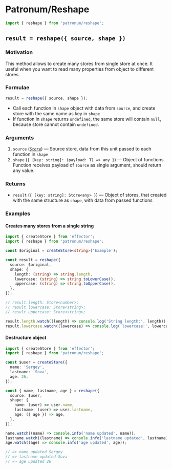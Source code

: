 # Patronum/Reshape

```ts
import { reshape } from 'patronum/reshape';
```

## `result = reshape({ source, shape })`

### Motivation

This method allows to create many stores from single store at once.
It useful when you want to read many properties from object to different stores.

### Formulae

```ts
result = reshape({ source, shape });
```

- Call each function in `shape` object with data from `source`, and create store with the same name as key in `shape`
- If function in `shape` returns `undefined`, the same store will contain `null`, because store cannot contain `undefined`.

### Arguments

1. `source` ([_`Store`_]) — Source store, data from this unit passed to each function in `shape`
1. `shape` (`{ [key: string]: (payload: T) => any }`) — Object of functions. Function receives payload of `source` as single argument, should return any value.

### Returns

- `result` (`{ [key: string]: Store<any> }`) — Object of stores, that created with the same structure as `shape`, with data from passed functions

[_`event`_]: https://effector.dev/docs/api/effector/event
[_`effect`_]: https://effector.dev/docs/api/effector/effect
[_`store`_]: https://effector.dev/docs/api/effector/store

### Examples

#### Creates many stores from a single string

```ts
import { createStore } from 'effector';
import { reshape } from 'patronum/reshape';

const $original = createStore<string>('Example');

const result = reshape({
  source: $original,
  shape: {
    length: (string) => string.length,
    lowercase: (string) => string.toLowerCase(),
    uppercase: (string) => string.toUpperCase(),
  },
});

// result.length: Store<number>;
// result.lowercase: Store<string>;
// result.uppercase: Store<string>;

result.length.watch((length) => console.log('String length:', length));
result.lowercase.watch((lowercase) => console.log('lowercase:', lowercase));
```

#### Destructure object

```ts
import { createStore } from 'effector';
import { reshape } from 'patronum/reshape';

const $user = createStore({
  name: 'Sergey',
  lastname: 'Sova',
  age: 26,
});

const { name, lastname, age } = reshape({
  source: $user,
  shape: {
    name: (user) => user.name,
    lastname: (user) => user.lastname,
    age: ({ age }) => age,
  },
});

name.watch((name) => console.info('name updated', name));
lastname.watch((lastname) => console.info('lastname updated', lastname));
age.watch((age) => console.info('age updated', age));

// => name updated Sergey
// => lastname updated Sova
// => age updated 26
```
